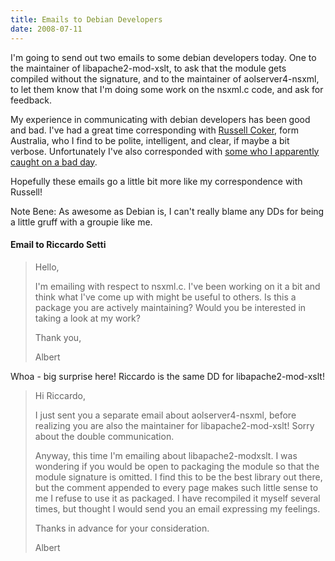 ```yaml
---
title: Emails to Debian Developers
date: 2008-07-11
---
```

I'm going to send out two emails to some debian developers today. One to the maintainer of libapache2-mod-xslt, to ask that the module gets compiled without the signature, and to the maintainer of aolserver4-nsxml, to let them know that I'm doing some work on the nsxml.c code, and ask for feedback.

My experience in communicating with debian developers has been good and bad. I've had a great time corresponding with <a href="http://etbe.coker.com.au/">Russell Coker</a>, form Australia, who I find to be polite, intelligent, and clear, if maybe a bit verbose. Unfortunately I've also corresponded with <a href="http://www.docunext.com/2008/05/so-much-for-reaching-out/">some who I apparently caught on a bad day</a>.

Hopefully these emails go a little bit more like my correspondence with Russell!

Note Bene: As awesome as Debian is, I can't really blame any DDs for being a little gruff with a groupie like me.
<h4>Email to Riccardo Setti</h4>

<blockquote>

Hello,

I'm emailing with respect to nsxml.c. I've been working on it a bit and think what I've come up with might be useful to others. Is this a package you are actively maintaining? Would you be interested in taking a look at my work?

Thank you,

Albert</blockquote>

Whoa - big surprise here! Riccardo is the same DD for libapache2-mod-xslt!

<blockquote>

Hi Riccardo,

I just sent you a separate email about aolserver4-nsxml, before realizing you are also the maintainer for libapache2-mod-xslt! Sorry about the double communication.

Anyway, this time I'm emailing about libapache2-modxslt. I was wondering if you would be open to packaging the module so that the module signature is omitted. I find this to be the best library out there, but the comment appended to every page makes such little sense to me I refuse to use it as packaged. I have recompiled it myself several times, but thought I would send you an email expressing my feelings.

Thanks in advance for your consideration.

Albert</blockquote>


